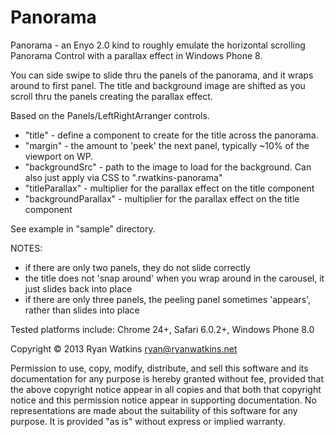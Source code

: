 Panorama
========

Panorama - an Enyo 2.0 kind to roughly emulate the horizontal scrolling Panorama Control with a parallax effect in Windows Phone 8.

You can side swipe to slide thru the panels of the panorama, and it wraps around to first panel.  The title and background image are shifted as you scroll thru the panels creating the parallax effect.

Based on the Panels/LeftRightArranger controls.

- "title" - define a component to create for the title across the panorama.
- "margin" - the amount to 'peek' the next panel, typically ~10% of the viewport on WP.
- "backgroundSrc" - path to the image to load for the background.  Can also just apply via CSS to ".rwatkins-panorama"
- "titleParallax" - multiplier for the parallax effect on the title component
- "backgroundParallax" - multiplier for the parallax effect on the title component


See example in "sample" directory.


NOTES:

- if there are only two panels, they do not slide correctly
- the title does not 'snap around' when you wrap around in the carousel, it just slides back into place
- if there are only three panels, the peeling panel sometimes 'appears', rather than slides into place


Tested platforms include: Chrome 24+, Safari 6.0.2+, Windows Phone 8.0

Copyright © 2013 Ryan Watkins <ryan@ryanwatkins.net>

Permission to use, copy, modify, distribute, and sell this software and its documentation for any purpose is hereby granted without fee, provided that the above copyright notice appear in all copies and that both that copyright notice and this permission notice appear in supporting documentation. No representations are made about the suitability of this software for any purpose. It is provided "as is" without express or implied warranty.